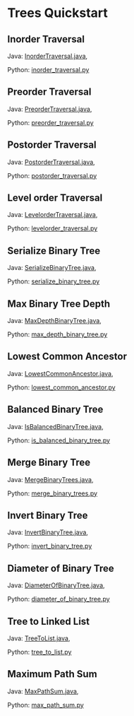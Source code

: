 # Trees Quickstart

## Inorder Traversal
Java: [InorderTraversal.java](https://github.com/samgh/6-Weeks-to-Interview-Ready/blob/master/quickstart_guides/trees/java/InorderTraversal.java),

Python: [inorder_traversal.py](https://github.com/samgh/6-Weeks-to-Interview-Ready/blob/master/quickstart_guides/trees/python/inorder_traversal.py)

## Preorder Traversal
Java: [PreorderTraversal.java](https://github.com/samgh/6-Weeks-to-Interview-Ready/blob/master/quickstart_guides/trees/java/PreorderTraversal.java),

Python: [preorder_traversal.py](https://github.com/samgh/6-Weeks-to-Interview-Ready/blob/master/quickstart_guides/trees/python/preorder_traversal.py)

## Postorder Traversal
Java: [PostorderTraversal.java](https://github.com/samgh/6-Weeks-to-Interview-Ready/blob/master/quickstart_guides/trees/java/XX.java),

Python: [postorder_traversal.py](https://github.com/samgh/6-Weeks-to-Interview-Ready/blob/master/quickstart_guides/trees/python/postorder_traversal.py)

## Level order Traversal
Java: [LevelorderTraversal.java](https://github.com/samgh/6-Weeks-to-Interview-Ready/blob/master/quickstart_guides/trees/java/LevelorderTraversal.java),

Python: [levelorder_traversal.py](https://github.com/samgh/6-Weeks-to-Interview-Ready/blob/master/quickstart_guides/trees/python/levelorder_traversal.py)

## Serialize Binary Tree
Java: [SerializeBinaryTree.java](https://github.com/samgh/6-Weeks-to-Interview-Ready/blob/master/quickstart_guides/trees/java/SerializeBinaryTree.java),

Python: [serialize_binary_tree.py](https://github.com/samgh/6-Weeks-to-Interview-Ready/blob/master/quickstart_guides/trees/python/serialize_binary_tree.py)

## Max Binary Tree Depth
Java: [MaxDepthBinaryTree.java](https://github.com/samgh/6-Weeks-to-Interview-Ready/blob/master/quickstart_guides/trees/java/MaxDepthBinaryTree.java),

Python: [max_depth_binary_tree.py](https://github.com/samgh/6-Weeks-to-Interview-Ready/blob/master/quickstart_guides/trees/python/max_depth_binary_tree.py)

## Lowest Common Ancestor
Java: [LowestCommonAncestor.java](https://github.com/samgh/6-Weeks-to-Interview-Ready/blob/master/quickstart_guides/trees/java/XX.java),

Python: [lowest_common_ancestor.py](https://github.com/samgh/6-Weeks-to-Interview-Ready/blob/master/quickstart_guides/trees/python/lowest_common_ancestor.py)

## Balanced Binary Tree
Java: [IsBalancedBinaryTree.java](https://github.com/samgh/6-Weeks-to-Interview-Ready/blob/master/quickstart_guides/trees/java/XX.java),

Python: [is_balanced_binary_tree.py](https://github.com/samgh/6-Weeks-to-Interview-Ready/blob/master/quickstart_guides/trees/python/is_balanced_binary_tree.py)

## Merge Binary Tree
Java: [MergeBinaryTrees.java](https://github.com/samgh/6-Weeks-to-Interview-Ready/blob/master/quickstart_guides/trees/java/MergeBinaryTrees.java),

Python: [merge_binary_trees.py](https://github.com/samgh/6-Weeks-to-Interview-Ready/blob/master/quickstart_guides/trees/python/merge_binary_trees.py)

## Invert Binary Tree
Java: [InvertBinaryTree.java](https://github.com/samgh/6-Weeks-to-Interview-Ready/blob/master/quickstart_guides/trees/java/InvertBinaryTree.java),

Python: [invert_binary_tree.py](https://github.com/samgh/6-Weeks-to-Interview-Ready/blob/master/quickstart_guides/trees/python/XX.py)

## Diameter of Binary Tree
Java: [DiameterOfBinaryTree.java](https://github.com/samgh/6-Weeks-to-Interview-Ready/blob/master/quickstart_guides/trees/java/DiameterOfBinaryTree.java),

Python: [diameter_of_binary_tree.py](https://github.com/samgh/6-Weeks-to-Interview-Ready/blob/master/quickstart_guides/trees/python/diameter_of_binary_tree.py)

## Tree to Linked List
Java: [TreeToList.java](https://github.com/samgh/6-Weeks-to-Interview-Ready/blob/master/quickstart_guides/trees/java/TreeToList.java),

Python: [tree_to_list.py](https://github.com/samgh/6-Weeks-to-Interview-Ready/blob/master/quickstart_guides/trees/python/tree_to_list.py)

## Maximum Path Sum
Java: [MaxPathSum.java](https://github.com/samgh/6-Weeks-to-Interview-Ready/blob/master/quickstart_guides/trees/java/MaxPathSum.java),

Python: [max_path_sum.py](https://github.com/samgh/6-Weeks-to-Interview-Ready/blob/master/quickstart_guides/trees/python/max_path_sum.py)


